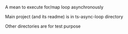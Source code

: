 A mean to execute for/map loop asynchronously

Main project (and its readme) is in ts-async-loop directory

Other directories are for test purpose
